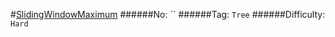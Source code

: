 #[SlidingWindowMaximum](https://leetcode.com/problems/sliding-window-maximum/)
######No: ``
######Tag: `Tree`
######Difficulty: `Hard`
